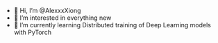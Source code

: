 - 👋 Hi, I’m @AlexxxXiong
- 👀 I’m interested in everything new
- 🌱 I’m currently learning Distributed training of Deep Learning models with PyTorch

<!---
AlexxxXiong/AlexxxXiong is a ✨ special ✨ repository because its `README.md` (this file) appears on your GitHub profile.
You can click the Preview link to take a look at your changes.
--->
